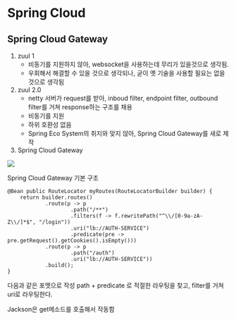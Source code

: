 # Spring Cloud

## Spring Cloud Gateway

1. zuul 1
	- 비동기를 지원하지 않아, websocket을 사용하는데 무리가 있을것으로 생각됨.
	- 우회해서 해결할 수 있을 것으로 생각되나, 굳이 옛 기술을 사용할 필요는 없을 것으로 생각됨
2. zuul 2.0
	- netty 서버가 request를 받아, inboud filter, endpoint filter, outbound filter를 거쳐 response하는 구조를 채용
	- 비동기를 지원
	- 하위 호환성 없음
	- Spring Eco System의 취지와 맞지 않아, Spring Cloud Gateway를 새로 제작
3. Spring Cloud Gateway 

![](https://cloud.spring.io/spring-cloud-gateway/reference/html/images/spring_cloud_gateway_diagram.png) 

Spring Cloud Gateway 기본 구조


```
@Bean public RouteLocator myRoutes(RouteLocatorBuilder builder) { 
    return builder.routes()  
            .route(p -> p  
                    .path("/**")  
                    .filters(f -> f.rewritePath("^\\/[0-9a-zA-Z\\/]*$", "/login"))  
                    .uri("lb://AUTH-SERVICE")  
                    .predicate(pre -> pre.getRequest().getCookies().isEmpty()))  
            .route(p -> p  
                    .path("/auth")  
                    .uri("lb://AUTH-SERVICE"))  
            .build();
}
```

다음과 같은 포멧으로 작성 path + predicate 로 적절한 라우팅을 찾고, filter를 거쳐 uri로 라우팅한다.


Jackson은 get메소드를 호출해서 작동함
